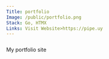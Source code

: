 ```yaml
---
Title: portfolio
Image: /public/portfolio.png
Stack: Go, HTMX
Links: Visit Website>https://pipe.uy
--- 
```

<p style="padding:.75rem 0;">
My portfolio site
</p>
